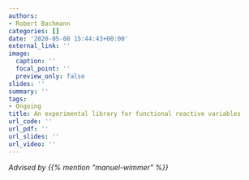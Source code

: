 ```yaml
---
authors:
- Robert Bachmann
categories: []
date: '2020-05-08 15:44:43+00:00'
external_link: ''
image:
  caption: ''
  focal_point: ''
  preview_only: false
slides: ''
summary: ''
tags:
- Ongoing
title: An experimental library for functional reactive variables
url_code: ''
url_pdf: ''
url_slides: ''
url_video: ''
---
```




*Advised by {{% mention "manuel-wimmer" %}}*